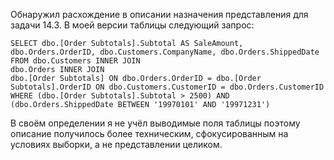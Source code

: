Обнаружил расхождение в описании назначения представления для задачи 14.3. В моей версии таблицы следующий запрос:
```
SELECT dbo.[Order Subtotals].Subtotal AS SaleAmount, dbo.Orders.OrderID, dbo.Customers.CompanyName, dbo.Orders.ShippedDate
FROM dbo.Customers INNER JOIN
dbo.Orders INNER JOIN
dbo.[Order Subtotals] ON dbo.Orders.OrderID = dbo.[Order Subtotals].OrderID ON dbo.Customers.CustomerID = dbo.Orders.CustomerID
WHERE (dbo.[Order Subtotals].Subtotal > 2500) AND (dbo.Orders.ShippedDate BETWEEN '19970101' AND '19971231')
```

В своём определении я не учёл выводимые поля таблицы поэтому описание получилось более техническим, сфокусированным на условиях выборки, а не представлении целиком. 